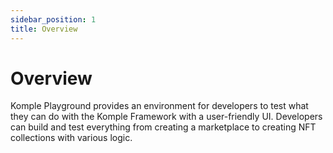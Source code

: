 ```yaml
---
sidebar_position: 1
title: Overview
---
```


# Overview

Komple Playground provides an environment for developers to test what they can do with the Komple Framework with a user-friendly UI. Developers can build and test everything from creating a marketplace to creating NFT collections with various logic.
